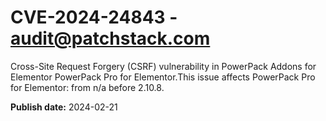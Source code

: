 # CVE-2024-24843 - audit@patchstack.com

Cross-Site Request Forgery (CSRF) vulnerability in PowerPack Addons for Elementor PowerPack Pro for Elementor.This issue affects PowerPack Pro for Elementor: from n/a before 2.10.8.



**Publish date:** 2024-02-21
